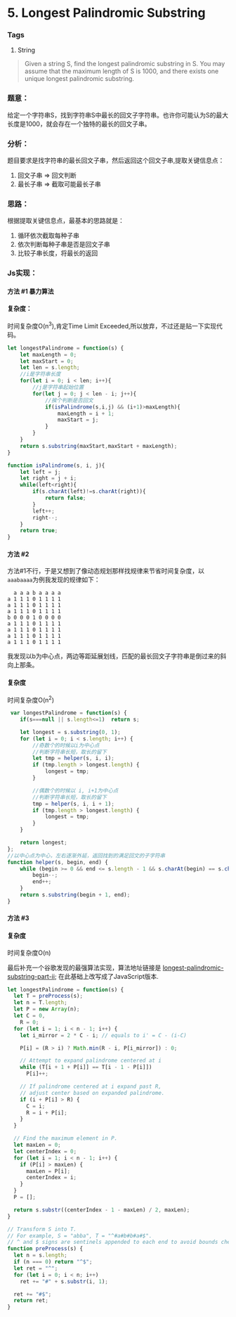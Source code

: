 # 5. Longest Palindromic Substring
### Tags
1. String

>Given a string S, find the longest palindromic substring in S. You may assume that the maximum length of S is 1000, and there exists one unique longest palindromic substring.

### 题意：
给定一个字符串S，找到字符串S中最长的回文子字符串。也许你可能认为S的最大长度是1000，就会存在一个独特的最长的回文子串。

### 分析：
题目要求是找字符串的最长回文子串，然后返回这个回文子串,提取关键信息点：
1. 回文子串 => 回文判断
2. 最长子串 => 截取可能最长子串

### 思路：
根据提取关键信息点，最基本的思路就是：
1. 循环依次截取每种子串
2. 依次判断每种子串是否是回文子串
3. 比较子串长度，将最长的返回

### Js实现：

#### 方法 #1 暴力算法
#### 复杂度：
时间复杂度O(n<sup>3</sup>),肯定Time Limit Exceeded,所以放弃，不过还是贴一下实现代码。
```js
let longestPalindrome = function(s) {
    let maxLength = 0;
    let maxStart = 0;
    let len = s.length;
    //i是字符串长度
    for(let i = 0; i < len; i++){
        //j是字符串起始位置
        for(let j = 0; j < len - i; j++){
            //挨个判断是否回文
            if(isPalindrome(s,i,j) && (i+1)>maxLength){
                maxLength = i + 1;
                maxStart = j;
            }
        }
    }
    return s.substring(maxStart,maxStart + maxLength);
}

function isPalindrome(s, i, j){
    let left = j;
    let right = j + i;
    while(left<right){
        if(s.charAt(left)!=s.charAt(right)){
            return false;
        }
        left++;
        right--;
    }
    return true;
}

```

#### 方法 #2
方法#1不行，于是又想到了像动态规划那样找规律来节省时间复杂度，以`aaabaaaa`为例我发现的规律如下：
```
  a a a b a a a a
a 1 1 1 0 1 1 1 1
a 1 1 1 0 1 1 1 1
a 1 1 1 0 1 1 1 1
b 0 0 0 1 0 0 0 0
a 1 1 1 0 1 1 1 1
a 1 1 1 0 1 1 1 1
a 1 1 1 0 1 1 1 1
a 1 1 1 0 1 1 1 1
```

我发现以b为中心点，两边等距延展划线，匹配的最长回文子字符串是倒过来的斜向上那条。

#### 复杂度
时间复杂度O(n<sup>2</sup>)
```js
 var longestPalindrome = function(s) {
    if(s===null || s.length<=1)  return s;

    let longest = s.substring(0, 1);
	for (let i = 0; i < s.length; i++) {
		//奇数个的时候以i为中心点
        //判断字符串长短，取长的留下
		let tmp = helper(s, i, i);
		if (tmp.length > longest.length) {
			longest = tmp;
		}

		//偶数个的时候以 i, i+1为中心点
        //判断字符串长短，取长的留下
		tmp = helper(s, i, i + 1);
		if (tmp.length > longest.length) {
			longest = tmp;
		}
	}

	return longest;
};
//以中心点为中心，左右逐渐外延，返回找到的满足回文的子字符串
function helper(s, begin, end) {
	while (begin >= 0 && end <= s.length - 1 && s.charAt(begin) == s.charAt(end)) {
		begin--;
		end++;
	}
	return s.substring(begin + 1, end);
}
```

#### 方法 #3
#### 复杂度
时间复杂度O(n)

最后补充一个谷歌发现的最强算法实现，算法地址链接是 [longest-palindromic-substring-part-ii](http://articles.leetcode.com/longest-palindromic-substring-part-ii); 在此基础上改写成了JavaScript版本.

```js
let longestPalindrome = function(s) {
  let T = preProcess(s);
  let n = T.length;
  let P = new Array(n);
  let C = 0,
    R = 0;
  for (let i = 1; i < n - 1; i++) {
    let i_mirror = 2 * C - i; // equals to i' = C - (i-C)

    P[i] = (R > i) ? Math.min(R - i, P[i_mirror]) : 0;

    // Attempt to expand palindrome centered at i
    while (T[i + 1 + P[i]] == T[i - 1 - P[i]])
      P[i]++;

    // If palindrome centered at i expand past R,
    // adjust center based on expanded palindrome.
    if (i + P[i] > R) {
      C = i;
      R = i + P[i];
    }
  }

  // Find the maximum element in P.
  let maxLen = 0;
  let centerIndex = 0;
  for (let i = 1; i < n - 1; i++) {
    if (P[i] > maxLen) {
      maxLen = P[i];
      centerIndex = i;
    }
  }
  P = [];

  return s.substr((centerIndex - 1 - maxLen) / 2, maxLen);
}

// Transform S into T.
// For example, S = "abba", T = "^#a#b#b#a#$".
// ^ and $ signs are sentinels appended to each end to avoid bounds checking
function preProcess(s) {
  let n = s.length;
  if (n === 0) return "^$";
  let ret = "^";
  for (let i = 0; i < n; i++)
    ret += "#" + s.substr(i, 1);

  ret += "#$";
  return ret;
}

```



















